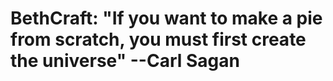 # BethCraft: "If you want to make a pie from scratch, you must first create the universe" --Carl Sagan
